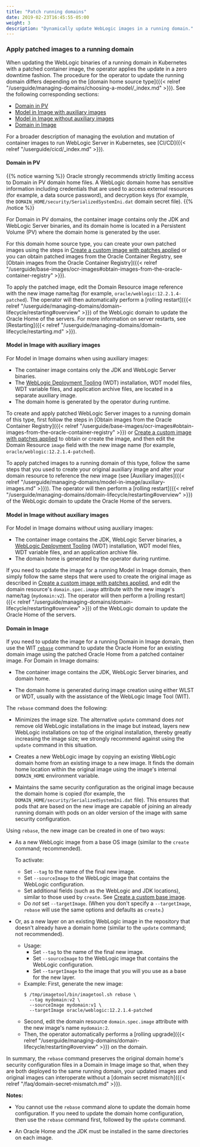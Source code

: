 ```yaml
---
title: "Patch running domains"
date: 2019-02-23T16:45:55-05:00
weight: 3
description: "Dynamically update WebLogic images in a running domain."
---
```


### Apply patched images to a running domain

When updating the WebLogic binaries of a running domain in Kubernetes with a patched container image,
the operator applies the update in a zero downtime fashion.
The procedure for the operator to update the running domain differs depending on the
[domain home source type]({{< relref "/userguide/managing-domains/choosing-a-model/_index.md" >}}).
See the following corresponding sections:

- [Domain in PV](#domain-in-pv)
- [Model in Image with auxiliary images](#model-in-image-with-auxiliary-images)
- [Model in Image without auxiliary images](#model-in-image-without-auxiliary-images)
- [Domain in Image](#domain-in-image)

For a broader description of managing the evolution and mutation
of container images to run WebLogic Server in Kubernetes,
see [CI/CD]({{< relref "/userguide/cicd/_index.md" >}}).

#### Domain in PV

{{% notice warning %}}
Oracle strongly recommends strictly limiting access to Domain in PV domain home files.
A WebLogic domain home has sensitive information
including credentials that are used to access external resources
(for example, a data source password),
and decryption keys
(for example, the `DOMAIN_HOME/security/SerializedSystemIni.dat` domain secret file).
{{% /notice %}}

For Domain in PV domains,
the container image contains only the JDK and WebLogic Server binaries,
and its domain home is located in a Persistent Volume (PV)
where the domain home is generated by the user.

For this domain home source type, you can create your own patched images using the steps
in [Create a custom image with patches applied](#create-a-custom-image-with-patches-applied)
or you can obtain patched images from the Oracle Container Registry,
see [Obtain images from the Oracle Container Registry]({{< relref "/userguide/base-images/ocr-images#obtain-images-from-the-oracle-container-registry" >}}).

To apply the patched image,
edit the Domain Resource image reference with the new image name/tag
(for example, `oracle/weblogic:12.2.1.4-patched`).
The operator will then automatically perform a
[rolling restart]({{< relref "/userguide/managing-domains/domain-lifecycle/restarting#overview" >}})
of the WebLogic domain to update the Oracle Home of the servers.
For more information on server restarts,
see [Restarting]({{< relref "/userguide/managing-domains/domain-lifecycle/restarting.md" >}}).

#### Model in Image with auxiliary images

For Model in Image domains when using auxiliary images:

- The container image contains only the JDK and WebLogic Server binaries.
- The [WebLogic Deployment Tooling](https://oracle.github.io/weblogic-deploy-tooling/) (WDT) installation,
  WDT model files, WDT variable files, and application archive files,
  are located in a separate auxiliary image.
- The domain home is generated by the operator during runtime.

To create and apply patched WebLogic Server images to a running domain of this type,
first follow the steps in
[Obtain images from the Oracle Container Registry]({{< relref "/userguide/base-images/ocr-images#obtain-images-from-the-oracle-container-registry" >}}) or
[Create a custom image with patches applied](#create-a-custom-image-with-patches-applied)
to obtain or create the image,
and then edit the Domain Resource `image` field with the new image name (for example, `oracle/weblogic:12.2.1.4-patched`).

To apply patched images to a running domain of this type,
follow the same steps that you used to create your original auxiliary image
and alter your domain resource to reference the new image
(see [Auxiliary images]({{< relref "/userguide/managing-domains/model-in-image/auxiliary-images.md" >}})).
The operator will then perform a [rolling restart]({{< relref "/userguide/managing-domains/domain-lifecycle/restarting#overview" >}})
of the WebLogic domain to update the Oracle Home of the servers.

#### Model in Image without auxiliary images

For Model in Image domains _without_ using auxiliary images:

- The container image contains the JDK, WebLogic Server binaries,
  a [WebLogic Deployment Tooling](https://oracle.github.io/weblogic-deploy-tooling/) (WDT) installation,
  WDT model files, WDT variable files, and an application archive file.
- The domain home is generated by the operator during runtime.

If you need to update the image for a running Model in Image domain,
then simply follow the same steps that were used to create the original
image as described in [Create a custom image with patches applied](#create-a-custom-image-with-patches-applied),
and edit the domain resource's `domain.spec.image` attribute
with the new image's name/tag (`mydomain:v2`).
The operator will then perform a [rolling restart]({{< relref "/userguide/managing-domains/domain-lifecycle/restarting#overview" >}})
of the WebLogic domain to update the Oracle Home of the servers.

#### Domain in Image

If you need to update the image for a running Domain in Image domain,
then use the WIT [`rebase`](https://oracle.github.io/weblogic-image-tool/userguide/tools/rebase-image/)
command to update the Oracle Home
for an existing domain image using the patched Oracle Home from a patched container image.
For Domain in Image domains:

- The container image contains the JDK, WebLogic Server binaries, and domain home.

- The domain home is generated during image creation using either WLST or WDT,
  usually with the assistance of the WebLogic Image Tool (WIT).

The `rebase` command does the following:

- Minimizes the image size. The alternative `update` command does _not_ remove old WebLogic installations
  in the image but instead, layers new WebLogic installations on top of the original installation, thereby
  greatly increasing the image size; we strongly recommend against using the `update` command in this situation.

- Creates a new WebLogic image by copying an existing WebLogic domain home
  from an existing image to a new image.
  It finds the domain home location within the original image
  using the image's internal `DOMAIN_HOME` environment variable.

- Maintains the same security configuration
  as the original image because the domain home is copied
  (for example, the `DOMAIN_HOME/security/SerializedSystemIni.dat` file).
  This ensures that pods that are based on the new image
  are capable of joining an already running
  domain with pods on an older version of the image with same security configuration.

Using `rebase`, the new image can be created in one of two ways:

- As a new WebLogic image from a base OS image (similar to the `create` command; recommended).

  To activate:
  - Set `--tag` to the name of the final new image.
  - Set `--sourceImage` to the WebLogic image that contains the WebLogic configuration.
  - Set additional fields (such as the WebLogic and JDK locations),
    similar to those used by `create`.
    See [Create a custom base image](#create-a-custom-base-image).
  - Do _not_ set `--targetImage`.  (When
    you don't specify a `--targetImage`, `rebase` will use
    the same options and defaults as `create`.)

- Or, as a new layer on an existing
  WebLogic image in the repository
  that doesn't already have a domain home (similar to the `update` command; not recommended).
  - Usage:
    - Set `--tag` to the name of the final new image.
    - Set `--sourceImage` to the WebLogic image that contains the WebLogic configuration.
    - Set `--targetImage` to the image that you will you use as a base for the new layer.
  - Example:
    First, generate the new image:
    ```shell
    $ /tmp/imagetool/bin/imagetool.sh rebase \
      --tag mydomain:v2 \
      --sourceImage mydomain:v1 \
      --targetImage oracle/weblogic:12.2.1.4-patched
    ```
   - Second, edit the domain resource `domain.spec.image`
    attribute with the new image's name `mydomain:2`.
    - Then, the operator automatically performs a
    [rolling upgrade]({{< relref "/userguide/managing-domains/domain-lifecycle/restarting#overview" >}})
    on the domain.

In summary, the `rebase` command preserves the original domain home's security configuration
files in a Domain in Image image so that, when they are both deployed to the same running domain,
your updated images and original images can interoperate without a
[domain secret mismatch]({{< relref "/faq/domain-secret-mismatch.md" >}}).

**Notes:**

  - You cannot use the `rebase` command alone to update the domain home configuration.
    If you need to update the domain home configuration,
    then use the `rebase` command first, followed by the `update` command.

  - An Oracle Home and the JDK must be installed in the same directories on each image.
